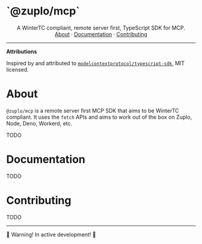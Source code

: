 <h1>
  `@zuplo/mcp`
</h1>
  <p align="center">
    A WinterTC compliant, remote server first, TypeScript SDK for MCP.
    <br />
    <a href="#about">About</a>
    ·
    <a href="#documentation">Documentation</a>
    ·
    <a href="#contributing">Contributing</a>
  </p>
</p>

---

**Attributions**

Inspired by and attributed to [`modelcontextprotocol/typescript-sdk`](https://github.com/modelcontextprotocol/typescript-sdk), MIT licensed.

# About

`@zuplo/mcp` is a remote server first MCP SDK that aims to be WinterTC compliant.
It uses the `fetch` APIs and aims to work out of the box on Zuplo, Node, Deno, Workerd, etc.

TODO

# Documentation

TODO

# Contributing

TODO


---

🚧 Warning! In active development! 🚧
